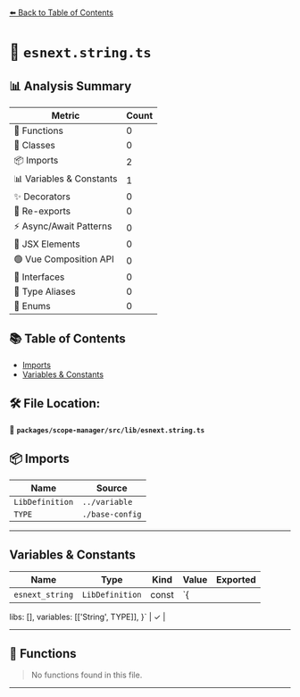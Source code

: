 [⬅️ Back to Table of Contents](../../../../index.md)

# 📄 `esnext.string.ts`

## 📊 Analysis Summary

| Metric | Count |
|--------|-------|
| 🔧 Functions | 0 |
| 🧱 Classes | 0 |
| 📦 Imports | 2 |
| 📊 Variables & Constants | 1 |
| ✨ Decorators | 0 |
| 🔄 Re-exports | 0 |
| ⚡ Async/Await Patterns | 0 |
| 💠 JSX Elements | 0 |
| 🟢 Vue Composition API | 0 |
| 📐 Interfaces | 0 |
| 📑 Type Aliases | 0 |
| 🎯 Enums | 0 |

## 📚 Table of Contents

- [Imports](#imports)
- [Variables & Constants](#variables-constants)

## 🛠️ File Location:
📂 **`packages/scope-manager/src/lib/esnext.string.ts`**

## 📦 Imports

| Name | Source |
|------|--------|
| `LibDefinition` | `../variable` |
| `TYPE` | `./base-config` |


---

## Variables & Constants

| Name | Type | Kind | Value | Exported |
|------|------|------|-------|----------|
| `esnext_string` | `LibDefinition` | const | `{
  libs: [],
  variables: [['String', TYPE]],
}` | ✓ |


---

## 🔧 Functions

> No functions found in this file.


---